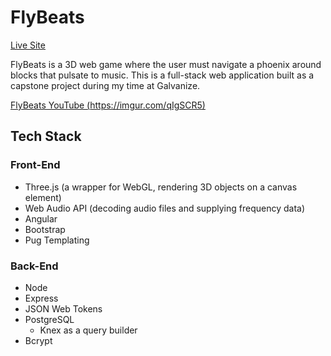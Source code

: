 # FlyBeats

[Live Site](https://fly-beats.herokuapp.com)

FlyBeats is a 3D web game where the user must navigate a phoenix around blocks that pulsate to music.  This is a full-stack web application built as a capstone project during my time at Galvanize.

[FlyBeats YouTube (https://imgur.com/qIgSCR5)](https://www.youtube.com/watch?v=6jW6VOlvAxs)

## Tech Stack

### Front-End
+ Three.js (a wrapper for WebGL, rendering 3D objects on a canvas element)
+ Web Audio API (decoding audio files and supplying frequency data)
+ Angular
+ Bootstrap
+ Pug Templating

### Back-End
+ Node
+ Express
+ JSON Web Tokens
+ PostgreSQL
  + Knex as a query builder
+ Bcrypt
